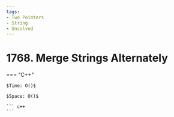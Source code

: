 ```yaml
---
tags:
- Two Pointers
- String
- Unsolved
---
```



# 1768. Merge Strings Alternately

=== "C++"

    $Time: O()$

    $Space: O()$

    ``` c++
    ```